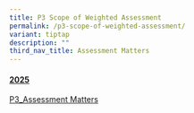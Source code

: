 ```yaml
---
title: P3 Scope of Weighted Assessment
permalink: /p3-scope-of-weighted-assessment/
variant: tiptap
description: ""
third_nav_title: Assessment Matters
---
```

<h4><u>2025</u></h4>
<p><a href="/files/For Parents/P3_Assessment_Matters_for_website.pdf" rel="noopener nofollow" target="_blank">P3_Assessment Matters</a>
</p>